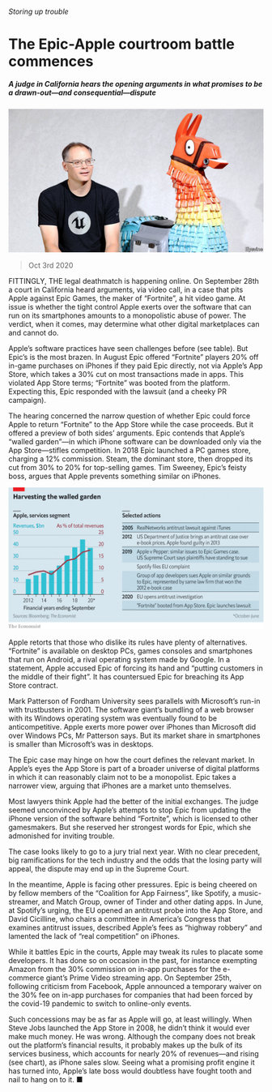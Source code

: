 ###### Storing up trouble

# The Epic-Apple courtroom battle commences 

##### A judge in California hears the opening arguments in what promises to be a drawn-out—and consequential—dispute 

![image](images/20201003_WBP502_0.jpg) 

> Oct 3rd 2020 


FITTINGLY, THE legal deathmatch is happening online. On September 28th a court in California heard arguments, via video call, in a case that pits Apple against Epic Games, the maker of “Fortnite”, a hit video game. At issue is whether the tight control Apple exerts over the software that can run on its smartphones amounts to a monopolistic abuse of power. The verdict, when it comes, may determine what other digital marketplaces can and cannot do.


Apple’s software practices have seen challenges before (see table). But Epic’s is the most brazen. In August Epic offered “Fortnite” players 20% off in-game purchases on iPhones if they paid Epic directly, not via Apple’s App Store, which takes a 30% cut on most transactions made in apps. This violated App Store terms; “Fortnite” was booted from the platform. Expecting this, Epic responded with the lawsuit (and a cheeky PR campaign).



The hearing concerned the narrow question of whether Epic could force Apple to return “Fortnite” to the App Store while the case proceeds. But it offered a preview of both sides’ arguments. Epic contends that Apple’s “walled garden”—in which iPhone software can be downloaded only via the App Store—stifles competition. In 2018 Epic launched a PC games store, charging a 12% commission. Steam, the dominant store, then dropped its cut from 30% to 20% for top-selling games. Tim Sweeney, Epic’s feisty boss, argues that Apple prevents something similar on iPhones.

![image](images/20201003_WBC807_0.png) 



Apple retorts that those who dislike its rules have plenty of alternatives. “Fortnite” is available on desktop PCs, games consoles and smartphones that run on Android, a rival operating system made by Google. In a statement, Apple accused Epic of forcing its hand and “putting customers in the middle of their fight”. It has countersued Epic for breaching its App Store contract.


Mark Patterson of Fordham University sees parallels with Microsoft’s run-in with trustbusters in 2001. The software giant’s bundling of a web browser with its Windows operating system was eventually found to be anticompetitive. Apple exerts more power over iPhones than Microsoft did over Windows PCs, Mr Patterson says. But its market share in smartphones is smaller than Microsoft’s was in desktops.


The Epic case may hinge on how the court defines the relevant market. In Apple’s eyes the App Store is part of a broader universe of digital platforms in which it can reasonably claim not to be a monopolist. Epic takes a narrower view, arguing that iPhones are a market unto themselves.


Most lawyers think Apple had the better of the initial exchanges. The judge seemed unconvinced by Apple’s attempts to stop Epic from updating the iPhone version of the software behind “Fortnite”, which is licensed to other gamesmakers. But she reserved her strongest words for Epic, which she admonished for inviting trouble.


The case looks likely to go to a jury trial next year. With no clear precedent, big ramifications for the tech industry and the odds that the losing party will appeal, the dispute may end up in the Supreme Court.


In the meantime, Apple is facing other pressures. Epic is being cheered on by fellow members of the “Coalition for App Fairness”, like Spotify, a music-streamer, and Match Group, owner of Tinder and other dating apps. In June, at Spotify’s urging, the EU opened an antitrust probe into the App Store, and David Cicilline, who chairs a committee in America’s Congress that examines antitrust issues, described Apple’s fees as “highway robbery” and lamented the lack of “real competition” on iPhones.


While it battles Epic in the courts, Apple may tweak its rules to placate some developers. It has done so on occasion in the past, for instance exempting Amazon from the 30% commission on in-app purchases for the e-commerce giant’s Prime Video streaming app. On September 25th, following criticism from Facebook, Apple announced a temporary waiver on the 30% fee on in-app purchases for companies that had been forced by the covid-19 pandemic to switch to online-only events.


Such concessions may be as far as Apple will go, at least willingly. When Steve Jobs launched the App Store in 2008, he didn’t think it would ever make much money. He was wrong. Although the company does not break out the platform’s financial results, it probably makes up the bulk of its services business, which accounts for nearly 20% of revenues—and rising (see chart), as iPhone sales slow. Seeing what a promising profit engine it has turned into, Apple’s late boss would doubtless have fought tooth and nail to hang on to it. ■

